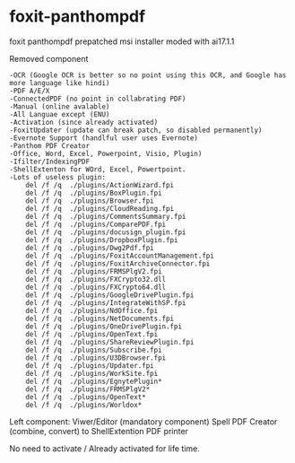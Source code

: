 # foxit-panthompdf
foxit panthompdf prepatched msi installer moded with ai17.1.1

Removed component

	-OCR (Google OCR is better so no point using this OCR, and Google has more language like hindi)
	-PDF A/E/X
	-ConnectedPDF (no point in collabrating PDF)
	-Manual (online avalable)
	-All Languae except (ENU)
	-Activation (since already activated)
	-FoxitUpdater (update can break patch, so disabled permanently)
	-Evernote Support (handlful user uses Evernote)
	-Panthom PDF Creator
	-Office, Word, Excel, Powerpoint, Visio, Plugin)
	-Ifilter/IndexingPDF
	-ShellExtenton for WOrd, Excel, Powertpoint.
	-Lots of useless plugin:
		del /f /q  ./plugins/ActionWizard.fpi
		del /f /q  ./plugins/BoxPlugin.fpi
		del /f /q  ./plugins/Browser.fpi
		del /f /q  ./plugins/CloudReading.fpi
		del /f /q  ./plugins/CommentsSummary.fpi
		del /f /q  ./plugins/ComparePDF.fpi
		del /f /q  ./plugins/docusign_plugin.fpi
		del /f /q  ./plugins/DropboxPlugin.fpi
		del /f /q  ./plugins/Dwg2Pdf.fpi
		del /f /q  ./plugins/FoxitAccountManagement.fpi
		del /f /q  ./plugins/FoxitArchiveConnector.fpi
		del /f /q  ./plugins/FRMSPlgV2.fpi
		del /f /q  ./plugins/FXCrypto32.dll
		del /f /q  ./plugins/FXCrypto64.dll
		del /f /q  ./plugins/GoogleDrivePlugin.fpi
		del /f /q  ./plugins/IntegrateWithSP.fpi
		del /f /q  ./plugins/NdOffice.fpi
		del /f /q  ./plugins/NetDocuments.fpi
		del /f /q  ./plugins/OneDrivePlugin.fpi
		del /f /q  ./plugins/OpenText.fpi
		del /f /q  ./plugins/ShareReviewPlugin.fpi
		del /f /q  ./plugins/Subscribe.fpi
		del /f /q  ./plugins/U3DBrowser.fpi
		del /f /q  ./plugins/Updater.fpi
		del /f /q  ./plugins/WorkSite.fpi
		del /f /q  ./plugins/EgnytePlugin*
		del /f /q  ./plugins/FRMSPlgV2*
		del /f /q  ./plugins/OpenText*
		del /f /q  ./plugins/Worldox*

Left component:
	Viwer/Editor (mandatory component) 
	Spell
	PDF Creator (combine, convert) to ShellExtention
	PDF printer
  
  

No need to activate / Already activated for life time. 
